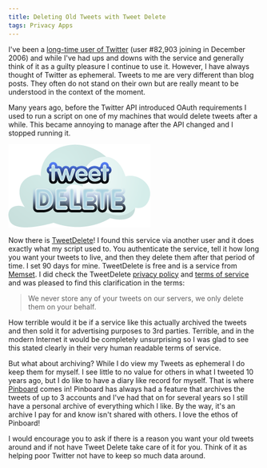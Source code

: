 ```yaml
---
title: Deleting Old Tweets with Tweet Delete
tags: Privacy Apps
---
```


I've been a [long-time user of Twitter](https://twitter.com/thingles) (user #82,903 joining in December 2006) and while I've had ups and downs with the service and generally think of it as a guilty pleasure I continue to use it. However, I have always thought of Twitter as ephemeral. Tweets to me are very different than blog posts. They often do not stand on their own but are really meant to be understood in the context of the moment.

Many years ago, before the Twitter API introduced OAuth requirements I used to run a script on one of my machines that would delete tweets after a while. This became annoying to manage after the API changed and I stopped running it.

[![Tweet Delete Logo](/assets/posts/2016/tweet-delete-logo.png)][tweetdelete]

Now there is [TweetDelete][]! I found this service via another user and it does exactly what my script used to. You authenticate the service, tell it how long you want your tweets to live, and then they delete them after that period of time. I set 90 days for mine. TweetDelete is free and is a service from [Memset](http://www.memset.com). I did check the TweetDelete [privacy policy](http://www.tweetdelete.net/privacy.php) and [terms of service](http://www.tweetdelete.net/terms.php) and was pleased to find this clarification in the terms:

> We never store any of your tweets on our servers, we only delete them on your behalf.

How terrible would it be if a service like this actually archived the tweets and then sold it for advertising purposes to 3rd parties. Terrible, and in the modern Internet it would be completely unsurprising so I was glad to see this stated clearly in their very human readable terms of service.

But what about archiving? While I do view my Tweets as ephemeral I do keep them for myself. I see little to no value for others in what I tweeted 10 years ago, but I do like to have a diary like record for myself. That is where [Pinboard](https://pinboard.in/) comes in! Pinboard has always had a feature that archives the tweets of up to 3 accounts and I've had that on for several years so I still have a personal archive of everything which I like. By the way, it's an archive I pay for and know isn't shared with others. I love the ethos of Pinboard!

I would encourage you to ask if there is a reason you want your old tweets around and if not have Tweet Delete take care of it for you. Think of it as helping poor Twitter not have to keep so much data around. 

[tweetdelete]: http://www.tweetdelete.net